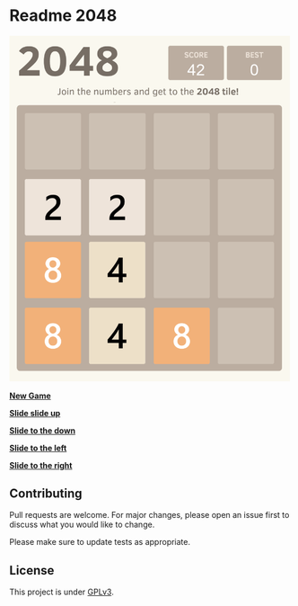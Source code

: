 <!-- ![](https://img.shields.io/codefactor/grade/github/Darkempire78/Github1s-Extension?style=for-the-badge) ![](https://img.shields.io/github/repo-size/Darkempire78/Github1s-Extension?style=for-the-badge) -->

#  Readme 2048

<!-- 2048 game board -->
<img src="https://github.com/Darkempire78/readme-2048/blob/main/Data/gameboard.png" width="500"/>
<!-- 2048 game board -->

<!-- 2048 game actions -->
[**New Game**](https://github.com/Darkempire78/readme-2048/issues/new?title=2048|newGame&body=Just+push+'Submit+new+issue'.+You+don't+need+to+do+anything+else.)

[**Slide slide up**](https://github.com/Darkempire78/readme-2048/issues/new?title=2048|slideUp&body=Just+push+'Submit+new+issue'.+You+don't+need+to+do+anything+else.)

[**Slide to the down**](https://github.com/Darkempire78/readme-2048/issues/new?title=2048|slideDown&body=Just+push+'Submit+new+issue'.+You+don't+need+to+do+anything+else.)

[**Slide to the left**](https://github.com/Darkempire78/readme-2048/issues/new?title=2048|slideLeft&body=Just+push+'Submit+new+issue'.+You+don't+need+to+do+anything+else.)

[**Slide to the right**](https://github.com/Darkempire78/readme-2048/issues/new?title=2048|slideRight&body=Just+push+'Submit+new+issue'.+You+don't+need+to+do+anything+else.)
<!-- 2048 game actions -->

## Contributing

Pull requests are welcome. For major changes, please open an issue first to discuss what you would like to change.

Please make sure to update tests as appropriate.


## License

This project is under [GPLv3](LICENSE).
